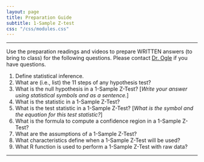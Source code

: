 ```yaml
---
layout: page
title: Preparation Guide
subtitle: 1-Sample Z-test
css: "/css/modules.css"
---
```


----

<div class="alert alert-warning">
Use the preparation readings and videos to prepare WRITTEN answers (to bring to class) for the following questions. Please contact <a href="mailto:dogle@northland.edu">Dr. Ogle</a> if you have questions.
</div>

1. Define statistical inference.
1. What are (i.e., list) the 11 steps of any hypothesis test?
1. What is the null hypothesis in a 1-Sample Z-Test? [*Write your answer using statistical symbols and as a sentence.*]
1. What is the statistic in a 1-Sample Z-Test?
1. What is the test statistic in a 1-Sample Z-Test? [*What is the symbol and the equation for this test statistic?*]
1. What is the formula to compute a confidence region in a 1-Sample Z-Test?
1. What are the assumptions of a 1-Sample Z-Test?
1. What characteristics define when a 1-Sample Z-Test will be used?
1. What R function is used to perform a 1-Sample Z-Test with raw data?

----
